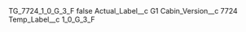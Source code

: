 <?xml version="1.0" encoding="UTF-8"?>
<CustomMetadata xmlns="http://soap.sforce.com/2006/04/metadata" xmlns:xsi="http://www.w3.org/2001/XMLSchema-instance" xmlns:xsd="http://www.w3.org/2001/XMLSchema">
    <label>TG_7724_1_0_G_3_F</label>
    <protected>false</protected>
    <values>
        <field>Actual_Label__c</field>
        <value xsi:type="xsd:string">G1</value>
    </values>
    <values>
        <field>Cabin_Version__c</field>
        <value xsi:type="xsd:string">7724</value>
    </values>
    <values>
        <field>Temp_Label__c</field>
        <value xsi:type="xsd:string">1_0_G_3_F</value>
    </values>
</CustomMetadata>
